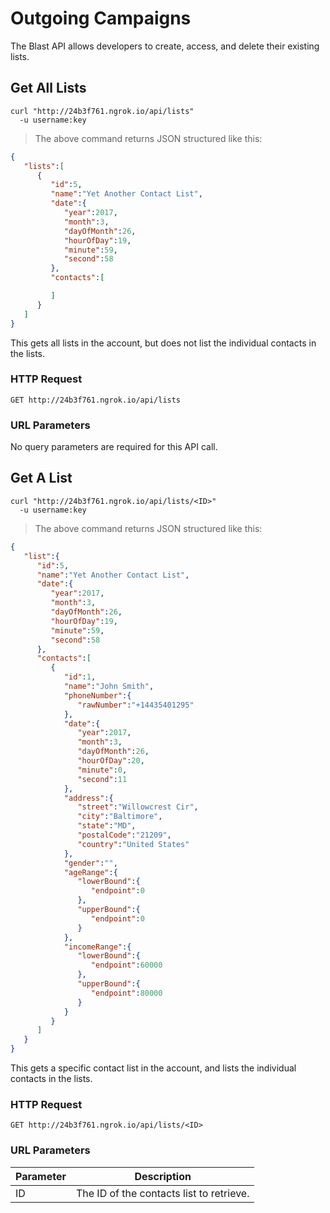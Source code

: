 # Outgoing Campaigns

The Blast API allows developers to create, access, and delete their existing lists. 

## Get All Lists

```shell
curl "http://24b3f761.ngrok.io/api/lists"
  -u username:key
```

> The above command returns JSON structured like this:

```json
{  
   "lists":[  
      {  
         "id":5,
         "name":"Yet Another Contact List",
         "date":{  
            "year":2017,
            "month":3,
            "dayOfMonth":26,
            "hourOfDay":19,
            "minute":59,
            "second":58
         },
         "contacts":[  

         ]
      }
   ]
}
```

This gets all lists in the account, but does not list the individual contacts in the lists.

### HTTP Request

`GET http://24b3f761.ngrok.io/api/lists`

### URL Parameters
No query parameters are required for this API call.


## Get A List


```shell
curl "http://24b3f761.ngrok.io/api/lists/<ID>"
  -u username:key
```

> The above command returns JSON structured like this:

```json
{  
   "list":{  
      "id":5,
      "name":"Yet Another Contact List",
      "date":{  
         "year":2017,
         "month":3,
         "dayOfMonth":26,
         "hourOfDay":19,
         "minute":59,
         "second":58
      },
      "contacts":[  
         {  
            "id":1,
            "name":"John Smith",
            "phoneNumber":{  
               "rawNumber":"+14435401295"
            },
            "date":{  
               "year":2017,
               "month":3,
               "dayOfMonth":26,
               "hourOfDay":20,
               "minute":0,
               "second":11
            },
            "address":{  
               "street":"Willowcrest Cir",
               "city":"Baltimore",
               "state":"MD",
               "postalCode":"21209",
               "country":"United States"
            },
            "gender":"",
            "ageRange":{  
               "lowerBound":{  
                  "endpoint":0
               },
               "upperBound":{  
                  "endpoint":0
               }
            },
            "incomeRange":{  
               "lowerBound":{  
                  "endpoint":60000
               },
               "upperBound":{  
                  "endpoint":80000
               }
            }
         }
      ]
   }
}
```

This gets a specific contact list in the account, and lists the individual contacts in the lists.

### HTTP Request

`GET http://24b3f761.ngrok.io/api/lists/<ID>`

### URL Parameters

Parameter | Description
--------- | -----------
ID | The ID of the contacts list to retrieve.

